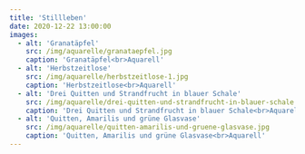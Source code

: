 ```yaml
---
title: 'Stillleben'
date: 2020-12-22 13:00:00
images:
  - alt: 'Granatäpfel'
    src: /img/aquarelle/granataepfel.jpg
    caption: 'Granatäpfel<br>Aquarell'
  - alt: 'Herbstzeitlose'
    src: /img/aquarelle/herbstzeitlose-1.jpg
    caption: 'Herbstzeitlose<br>Aquarell'
  - alt: 'Drei Quitten und Strandfrucht in blauer Schale'
    src: /img/aquarelle/drei-quitten-und-strandfrucht-in-blauer-schale.jpg
    caption: 'Drei Quitten und Strandfrucht in blauer Schale<br>Aquarell'
  - alt: 'Quitten, Amarilis und grüne Glasvase'
    src: /img/aquarelle/quitten-amarilis-und-gruene-glasvase.jpg
    caption: 'Quitten, Amarilis und grüne Glasvase<br>Aquarell'
---
```

